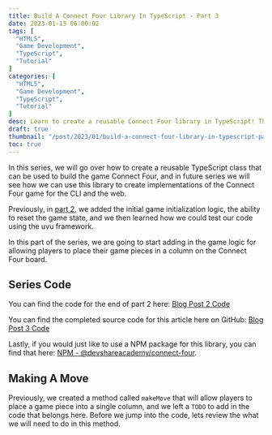 ```yaml
---
title: Build A Connect Four Library In TypeScript - Part 3
date: 2023-01-15 06:00:02
tags: [
  "HTML5",
  "Game Development",
  "TypeScript",
  "Tutorial"
]
categories: [
  "HTML5",
  "Game Development",
  "TypeScript",
  "Tutorial"
]
desc: Learn to create a reusable Connect Four library in TypeScript! This reusable library can be used to build any number of implementations of a Connect Four game - both for the web and CLI.
draft: true
thumbnail: "/post/2023/01/build-a-connect-four-library-in-typescript-part-3/images/build-a-connect-four-library-in-typescript-part-3-thumbnail.png"
toc: true
---
```


In this series, we will go over how to create a reusable TypeScript class that can be used to build the game Connect Four, and in future series we will see how we can use this library to create implementations of the Connect Four game for the CLI and the web.

Previously, in [part 2](/post/2023/01/build-a-connect-four-library-in-typescript-part-2/), we added the initial game initialization logic, the ability to reset the game state, and we then learned how we could test our code using the uvu framework.

In this part of the series, we are going to start adding in the game logic for allowing players to place their game pieces in a column on the Connect Four board.

## Series Code

You can find the code for the end of part 2 here: [Blog Post 2 Code](https://github.com/devshareacademy/connect-four/tree/blog-post-2)

You can find the completed source code for this article here on GitHub: [Blog Post 3 Code](https://github.com/devshareacademy/connect-four/tree/blog-post-3)

Lastly, if you would just like to use a NPM package for this library, you can find that here: [NPM - @devshareacademy/connect-four](https://www.npmjs.com/package/@devshareacademy/connect-four).

## Making A Move

Previously, we created a method called `makeMove` that will allow players to place a game piece into a single column, and we left a `TODO` to add in the code that belongs here. Before we jump into the code, lets review the what we will need to do in this method.
